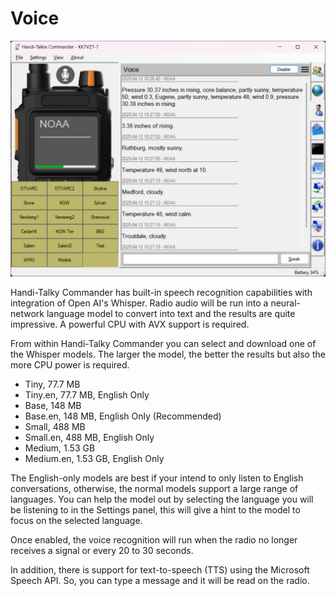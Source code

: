 # Voice

![image](https://github.com/Ylianst/HTCommander/blob/main/docs/images/ht-voice.png?raw=true)

Handi-Talky Commander has built-in speech recognition capabilities with integration of Open AI's Whisper. Radio audio will be run into a neural-network language model to convert into text and the results are quite impressive. A powerful CPU with AVX support is required.

From within Handi-Talky Commander you can select and download one of the Whisper models. The larger the model, the better the results but also the more CPU power is required.

- Tiny, 77.7 MB
- Tiny.en, 77.7 MB, English Only
- Base, 148 MB
- Base.en, 148 MB, English Only (Recommended)
- Small, 488 MB
- Small.en, 488 MB, English Only
- Medium, 1.53 GB
- Medium.en, 1.53 GB, English Only

The English-only models are best if your intend to only listen to English conversations, otherwise, the normal models support a large range of languages. You can help the model out by selecting the language you will be listening to in the Settings panel, this will give a hint to the model to focus on the selected language.

Once enabled, the voice recognition will run when the radio no longer receives a signal or every 20 to 30 seconds.

In addition, there is support for text-to-speech (TTS) using the Microsoft Speech API. So, you can type a message and it will be read on the radio.